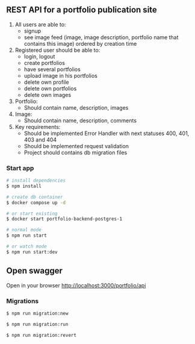 ## REST API for a portfolio publication site

1. All users are able to:
    * signup
    * see image feed (image, image description, portfolio name that contains this image) ordered by creation time
2. Registered user should be able to:
    * login, logout
    * create portfolios
    * have several portfolios
    * upload image in his portfolios
    * delete own profile
    * delete own portfolios
    * delete own images
3. Portfolio:
    * Should contain name, description, images
4. Image:
    * Should contain name, description, comments
5. Key requirements:
    * Should be implemented Error Handler with next statuses 400,
      401, 403 and 404
    * Should be implemented request validation
    * Project should contains db migration files

### Start app

```bash
# install dependencies
$ npm install
   ```

```bash
# create db container
$ docker compose up -d

# or start existing 
$ docker start portfolio-backend-postgres-1

   ```

```bash
# normal mode
$ npm run start

# or watch mode
$ npm run start:dev
   ```

## Open swagger

Open in your browser [http://localhost:3000/portfolio/api](http://localhost:3000/portfolio/api)

### Migrations

```bash
$ npm run migration:new
   ```

```bash
$ npm run migration:run
   ```

```bash
$ npm run migration:revert
   ```